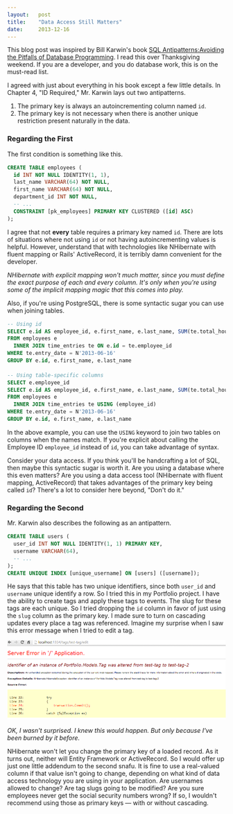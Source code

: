 ```yaml
---
layout:   post
title:    "Data Access Still Matters"
date:     2013-12-16
---
```


This blog post was inspired by Bill Karwin's book [SQL Antipatterns:Avoiding the Pitfalls of Database Programming](http://pragprog.com/book/bksqla/sql-antipatterns). I read this over Thanksgiving weekend. If you are a developer, and you do database work, this is on the must-read list.

I agreed with just about everything in his book except a few little details. In Chapter 4, "ID Required," Mr. Karwin lays out two antipatterns.

1. The primary key is always an autoincrementing column named `id`.
2. The primary key is not necessary when there is another unique restriction present naturally in the data.

### Regarding the First

The first condition is something like this.

```sql
CREATE TABLE employees (
  id INT NOT NULL IDENTITY(1, 1),
  last_name VARCHAR(64) NOT NULL,
  first_name VARCHAR(64) NOT NULL,
  department_id INT NOT NULL,
  -- ...
  CONSTRAINT [pk_employees] PRIMARY KEY CLUSTERED ([id] ASC)
);
```

I agree that not **every** table requires a primary key named `id`. There are lots of situations where not using `id` or not having autoincrementing values is helpful. However, understand that with technologies like NHibernate with fluent mapping or Rails' ActiveRecord, it is terribly damn convenient for the developer.

*NHibernate with explicit mapping won't much matter, since you must define the exact purpose of each and every column. It's only when you're using some of the implicit mapping magic that this comes into play.*

Also, if you're using PostgreSQL, there is some syntactic sugar you can use when joining tables.

```sql
-- Using id
SELECT e.id AS employee_id, e.first_name, e.last_name, SUM(te.total_hours) AS sum_total_hours
FROM employees e
  INNER JOIN time_entries te ON e.id = te.employee_id
WHERE te.entry_date = N'2013-06-16'
GROUP BY e.id, e.first_name, e.last_name

-- Using table-specific columns
SELECT e.employee_id
SELECT e.id AS employee_id, e.first_name, e.last_name, SUM(te.total_hours) AS sum_total_hours
FROM employees e
  INNER JOIN time_entries te USING (employee_id)
WHERE te.entry_date = N'2013-06-16'
GROUP BY e.id, e.first_name, e.last_name
```

In the above example, you can use the `USING` keyword to join two tables on columns when the names match. If you're explicit about calling the Employee ID `employee_id` instead of `id`, you can take advantage of syntax.

Consider your data access. If you think you'll be handcrafting a lot of SQL, then maybe this syntactic sugar is worth it. Are you using a database where this even matters? Are you using a data access tool (NHibernate with fluent mapping, ActiveRecord) that takes advantages of the primary key being called `id`? There's a lot to consider here beyond, "Don't do it."

### Regarding the Second

Mr. Karwin also describes the following as an antipattern.

```sql
CREATE TABLE users (
  user_id INT NOT NULL IDENTITY(1, 1) PRIMARY KEY,
  username VARCHAR(64),
  -- ...
);
CREATE UNIQUE INDEX [unique_username] ON [users] ([username]);
```

He says that this table has two unique identifiers, since both `user_id` and `username` unique identify a row. So I tried this in my Portfolio project. I have the ability to create tags and apply these tags to events. The slug for these tags are each unique. So I tried dropping the `id` column in favor of just using the `slug` column as the primary key. I made sure to turn on cascading updates every place a tag was referenced. Imagine my surprise when I saw this error message when I tried to edit a tag.

![NHibernate error when changing the primary key](/assets/images/nhibernate-change-primary-key.png)

*OK, I wasn't surprised. I knew this would happen. But only because I've been burned by it before.*

NHibernate won't let you change the primary key of a loaded record. As it turns out, neither will Entity Framework or ActiveRecord. So I would offer up just one little addendum to the second snafu. It is fine to use a real-valued column if that value isn't going to change, depending on what kind of data access technology you are using in your application. Are usernames allowed to change? Are tag slugs going to be modified? Are you sure employees never get the social security numbers wrong? If so, I wouldn't recommend using those as primary keys &mdash; with or without cascading.
